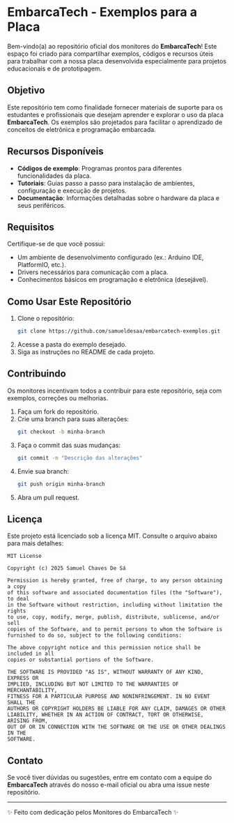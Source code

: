# EmbarcaTech - Exemplos para a Placa

Bem-vindo(a) ao repositório oficial dos monitores do **EmbarcaTech**! Este espaço foi criado para compartilhar exemplos, códigos e recursos úteis para trabalhar com a nossa placa desenvolvida especialmente para projetos educacionais e de prototipagem.

## Objetivo
Este repositório tem como finalidade fornecer materiais de suporte para os estudantes e profissionais que desejam aprender e explorar o uso da placa **EmbarcaTech**. Os exemplos são projetados para facilitar o aprendizado de conceitos de eletrônica e programação embarcada.

## Recursos Disponíveis
- **Códigos de exemplo**: Programas prontos para diferentes funcionalidades da placa.
- **Tutoriais**: Guias passo a passo para instalação de ambientes, configuração e execução de projetos.
- **Documentação**: Informações detalhadas sobre o hardware da placa e seus periféricos.

## Requisitos
Certifique-se de que você possui:
- Um ambiente de desenvolvimento configurado (ex.: Arduino IDE, PlatformIO, etc.).
- Drivers necessários para comunicação com a placa.
- Conhecimentos básicos em programação e eletrônica (desejável).

## Como Usar Este Repositório
1. Clone o repositório:
   ```bash
   git clone https://github.com/samueldesaa/embarcatech-exemplos.git
   ```
2. Acesse a pasta do exemplo desejado.
3. Siga as instruções no README de cada projeto.

## Contribuindo
Os monitores incentivam todos a contribuir para este repositório, seja com exemplos, correções ou melhorias.

1. Faça um fork do repositório.
2. Crie uma branch para suas alterações:
   ```bash
   git checkout -b minha-branch
   ```
3. Faça o commit das suas mudanças:
   ```bash
   git commit -m "Descrição das alterações"
   ```
4. Envie sua branch:
   ```bash
   git push origin minha-branch
   ```
5. Abra um pull request.

## Licença
Este projeto está licenciado sob a licença MIT. Consulte o arquivo abaixo para mais detalhes:

```
MIT License

Copyright (c) 2025 Samuel Chaves De Sá

Permission is hereby granted, free of charge, to any person obtaining a copy
of this software and associated documentation files (the "Software"), to deal
in the Software without restriction, including without limitation the rights
to use, copy, modify, merge, publish, distribute, sublicense, and/or sell
copies of the Software, and to permit persons to whom the Software is
furnished to do so, subject to the following conditions:

The above copyright notice and this permission notice shall be included in all
copies or substantial portions of the Software.

THE SOFTWARE IS PROVIDED "AS IS", WITHOUT WARRANTY OF ANY KIND, EXPRESS OR
IMPLIED, INCLUDING BUT NOT LIMITED TO THE WARRANTIES OF MERCHANTABILITY,
FITNESS FOR A PARTICULAR PURPOSE AND NONINFRINGEMENT. IN NO EVENT SHALL THE
AUTHORS OR COPYRIGHT HOLDERS BE LIABLE FOR ANY CLAIM, DAMAGES OR OTHER
LIABILITY, WHETHER IN AN ACTION OF CONTRACT, TORT OR OTHERWISE, ARISING FROM,
OUT OF OR IN CONNECTION WITH THE SOFTWARE OR THE USE OR OTHER DEALINGS IN THE
SOFTWARE.
```

## Contato
Se você tiver dúvidas ou sugestões, entre em contato com a equipe do **EmbarcaTech** através do nosso e-mail oficial ou abra uma issue neste repositório.

---

✨ Feito com dedicação pelos Monitores do EmbarcaTech ✨

